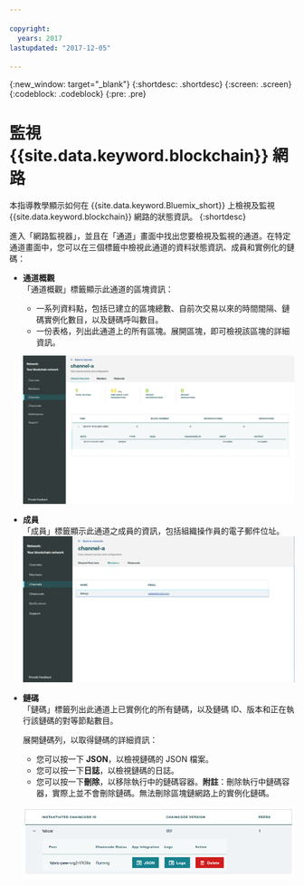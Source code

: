 ```yaml
---

copyright:
  years: 2017
lastupdated: "2017-12-05"

---
```


{:new_window: target="_blank"}
{:shortdesc: .shortdesc}
{:screen: .screen}
{:codeblock: .codeblock}
{:pre: .pre}

# 監視 {{site.data.keyword.blockchain}} 網路

本指導教學顯示如何在 {{site.data.keyword.Bluemix_short}} 上檢視及監視 {{site.data.keyword.blockchain}} 網路的狀態資訊。
{:shortdesc}

進入「網路監視器」，並且在「通道」畫面中找出您要檢視及監視的通道。在特定通道畫面中，您可以在三個標籤中檢視此通道的資料狀態資訊、成員和實例化的鏈碼：

* **通道概觀**  
「通道概觀」標籤顯示此通道的區塊資訊：
    * 一系列資料點，包括已建立的區塊總數、自前次交易以來的時間間隔、鏈碼實例化數目，以及鏈碼呼叫數目。
    * 一份表格，列出此通道上的所有區塊。展開區塊，即可檢視該區塊的詳細資訊。  

  ![通道概觀](../images/channel_overview_detail.png "通道概觀")  

* **成員**  
「成員」標籤顯示此通道之成員的資訊，包括組織操作員的電子郵件位址。
  ![通道成員](../images/channel_members.png "通道成員")  
  
* **鏈碼**  
「鏈碼」標籤列出此通道上已實例化的所有鏈碼，以及鏈碼 ID、版本和正在執行該鏈碼的對等節點數目。   
    
  展開鏈碼列，以取得鏈碼的詳細資訊：  
    * 您可以按一下 **JSON**，以檢視鏈碼的 JSON 檔案。
    * 您可以按一下**日誌**，以檢視鏈碼的日誌。
    * 您可以按一下**刪除**，以移除執行中的鏈碼容器。**附註**：刪除執行中鏈碼容器，實際上並不會刪除鏈碼。無法刪除區塊鏈網路上的實例化鏈碼。
  
  ![通道鏈碼](../images/channel_chaincode.png "通道鏈碼") 
  
